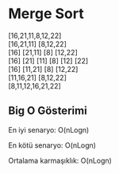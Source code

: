 # Merge Sort

[16,21,11,8,12,22]   
[16,21,11] [8,12,22]   
[16] [21,11]  [8] [12,22]   
[16] [21] [11]  [8] [12] [22]   
[16] [11,21]  [8] [12,22]   
[11,16,21] [8,12,22]   
[8,11,12,16,21,22]   

## Big O Gösterimi

En iyi senaryo: O(nLogn)

En kötü senaryo: O(nLogn)

Ortalama karmaşıklık: O(nLogn)